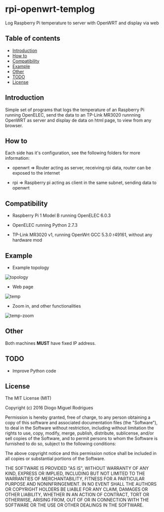 # rpi-openwrt-templog
Log Raspberry Pi temperature to server with OpenWRT and display via web


Table of contents
-----------------

- [Introduction](#introduction)
- [How to](#how-to)
- [Compatibility](#compatibility)
- [Example](#example)
- [Other](#other)
- [TODO](#todo)
- [License](#license)



Introduction
------------

Simple set of programs that logs the temperature of an Raspberry Pi running OpenELEC, send the data to an TP-Link MR3020 runnning OpenWRT as server and display de data on html page, to view from any browser.



How to
------------
Each side has it's configuration, see the following folders for more information:

- openwrt => Router acting as server, receiving rpi data, router can be exposed to the internet

- rpi => Raspberry pi acting as client in the same subnet, sending data to openwrt



Compatibility
------------
- Raspberry Pi 1 Model B running OpenELEC 6.0.3

- OpenELEC running Python 2.7.3

- TP-Link MR3020 v1, running OpenWrt GCC 5.3.0 r49161, without any hardware mod



Example
------------

- Example topology

![topology](http://s22.postimg.org/w823f013l/top.png "topology")

- Web page

![temp](https://cdn.pbrd.co/images/iWdao5i.png "temp")

  - Zoom in, and other functionalities

![temp-zoom](https://cdn.pbrd.co/images/iWgIpQP.png "temp-zoom")



Other
------------
Both machines **MUST** have fixed IP address.



TODO
------------
- Improve Python code



License
------------

The MIT License (MIT)

Copyright (c) 2016 Diogo Miguel Rodrigues

Permission is hereby granted, free of charge, to any person obtaining a copy
of this software and associated documentation files (the "Software"), to deal
in the Software without restriction, including without limitation the rights
to use, copy, modify, merge, publish, distribute, sublicense, and/or sell
copies of the Software, and to permit persons to whom the Software is
furnished to do so, subject to the following conditions:

The above copyright notice and this permission notice shall be included in all
copies or substantial portions of the Software.

THE SOFTWARE IS PROVIDED "AS IS", WITHOUT WARRANTY OF ANY KIND, EXPRESS OR
IMPLIED, INCLUDING BUT NOT LIMITED TO THE WARRANTIES OF MERCHANTABILITY,
FITNESS FOR A PARTICULAR PURPOSE AND NONINFRINGEMENT. IN NO EVENT SHALL THE
AUTHORS OR COPYRIGHT HOLDERS BE LIABLE FOR ANY CLAIM, DAMAGES OR OTHER
LIABILITY, WHETHER IN AN ACTION OF CONTRACT, TORT OR OTHERWISE, ARISING FROM,
OUT OF OR IN CONNECTION WITH THE SOFTWARE OR THE USE OR OTHER DEALINGS IN THE
SOFTWARE.


